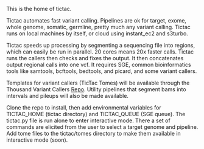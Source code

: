 

This is the home of tictac.

Tictac automates fast variant calling. Pipelines are ok for target, exome, whole genome, somatic, germline, pretty much any variant calling. Tictac runs on local machines by itself, or cloud using instant_ec2 and s3turbo.

Tictac speeds up processing by segmenting a sequencing file into regions, which can easily be run in parallel. 20 cores means 20x faster calls. Tictac runs the callers then checks and fixes the output. It then concatenates output regional calls into one vcf. It requires SGE, common bioinformatics tools like samtools, bcftools, bedtools, and picard, and some variant callers. 

Templates for variant callers (TicTac Tomes) will be available through the Thousand Variant Callers [Repo](https://github.com/deaconjs/ThousandVariantCallersRepo). Utility pipelines that segment bams into intervals and pileups will also be made available. 

Clone the repo to install, then add environmental variables for TICTAC_HOME (tictac directory) and TICTAC_QUEUE (SGE queue). The tictac.py file is run alone to enter interactive mode. There a set of commands are elicited from the user to select a target genome and pipeline. Add tome files to the tictac/tomes directory to make them available in interactive mode (soon).
